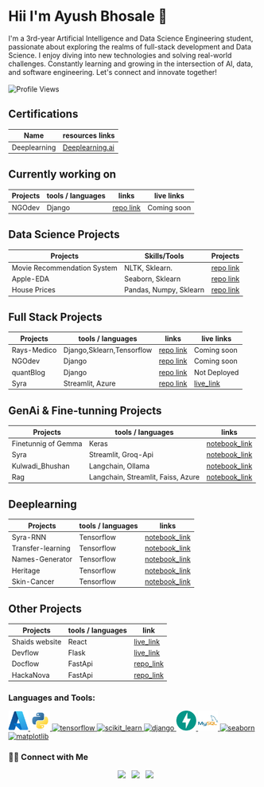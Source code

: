 # Hii I'm Ayush Bhosale <span class="wave">👋</span>
I'm a 3rd-year Artificial Intelligence and Data Science Engineering student, passionate about exploring the realms of full-stack development and Data Science. I enjoy diving into new technologies and solving real-world challenges. Constantly learning and growing in the intersection of AI, data, and software engineering. Let's connect and innovate together!
<br>
<br>
![Profile Views](https://komarev.com/ghpvc/?username=AyushBhosale)

## Certifications
| Name                      | resources links                           | 
| ------------------------- | ----------------------------------------- | 
| Deeplearning             | [Deeplearning.ai](https://www.deeplearning.ai/) | 

## Currently working on 
| Projects                  | tools / languages                         | links                                                               | live links                                                | 
| ------------------------- | ----------------------------------------- | ------------------------------------------------------------------  | --------------------------------------------------------- |
| NGOdev                   | Django                  | [repo link](https://github.com/AyushBhosale/NGOdev)                | Coming soon                                              |
                            

## Data Science Projects
|  Projects                     | Skills/Tools                                   | Projects                                                             |
|------------------------------|------------------------------------------------|---------------------------------------------------------------------|
| Movie Recommendation System            |NLTK, Sklearn.         | [repo link](https://github.com/AyushBhosale/MovieRecomendationSystem )                                                   |
| Apple-EDA             | Seaborn, Sklearn                                  | [repo link](https://github.com/AyushBhosale/Apple-EDA)                                                   |     
| House Prices             | Pandas, Numpy, Sklearn                                 | [repo link](https://github.com/AyushBhosale/HousePrices)                                                   |     

## Full Stack Projects

| Projects                  | tools / languages                         | links                                                               | live links                                                | 
| ------------------------- | ----------------------------------------- | ------------------------------------------------------------------  | --------------------------------------------------------- |
| Rays-Medico              | Django,Sklearn,Tensorflow                  | [repo link](https://github.com/Rays-Medico/raysWebsite)             | Coming soon          |  
| NGOdev                   | Django                  | [repo link](https://github.com/AyushBhosale/NGOdev)                | Coming soon                                              |
| quantBlog               | Django                  | [repo link](https://github.com/AyushBhosale/quantBlog)                                              |  Not Deployed                                  |
| Syra               | Streamlit, Azure                  | [repo link](https://github.com/AyushBhosale/Syra)                                              |[live_link](https://syra-gfe2b6hcchcpbsha.canadacentral-01.azurewebsites.net/)                       |

## GenAi & Fine-tunning Projects
| Projects                  | tools / languages                         | links                                                               | 
| ------------------------- | ----------------------------------------- | ------------------------------------------------------------------  |
| Finetunnig of Gemma            | Keras                 | [notebook_link](https://github.com/Rays-Medico/finetunningGemma)             |
| Syra            | Streamlit, Groq-Api                 | [notebook_link](https://github.com/AyushBhosale/Syra)             |
| Kulwadi_Bhushan            | Langchain, Ollama                 | [notebook_link](https://www.kaggle.com/code/ayushbhosale/kulwadi-bhushan)             |
| Rag                         | Langchain, Streamlit, Faiss, Azure |        [notebook_link](https://github.com/AyushBhosale/Rag)|

## Deeplearning 
| Projects                  | tools / languages                         | links                                                               | 
| ------------------------- | ----------------------------------------- | ------------------------------------------------------------------  |
| Syra-RNN                         | Tensorflow |        [notebook_link](https://www.kaggle.com/code/ayushbhosale/chatbotfinal)|
| Transfer-learning                         | Tensorflow |        [notebook_link](https://www.kaggle.com/code/ayushbhosale/transfer-learning/edit)|
| Names-Generator| Tensorflow | [notebook_link](https://www.kaggle.com/code/ayushbhosale/name-generator/edit)|
| Heritage | Tensorflow | [notebook_link](https://www.kaggle.com/code/ayushbhosale/paper-indian-heritage)
| Skin-Cancer | Tensorflow | [notebook_link](https://www.kaggle.com/code/ayushbhosale/skin-cancer-with-tensorflow-and-cnn/edit)


## Other Projects

| Projects | tools / languages | link |
|----------|-------------------|------ |
| Shaids website | React | [live_link](https://shaids-dmce.vercel.app/) |
| Devflow | Flask | [live_link](https://devflow-sepia.vercel.app) |
| Docflow | FastApi | [repo_link](https://github.com/FSfarhaan/Devflow_Err6.0) |
| HackaNova | FastApi | [repo_link](https://github.com/FSfarhaan/Hackanova) |

<h3 align="left">Languages and Tools:</h3>
<p align="left"> 
  <a href="https://azure.microsoft.com/en-in/" target="_blank" rel="noreferrer"> <img src="https://raw.githubusercontent.com/devicons/devicon/master/icons/azure/azure-original.svg" alt="azure" width="40" height="40"/> </a>
  <a href="https://www.python.org" target="_blank" rel="noreferrer"> <img src="https://raw.githubusercontent.com/devicons/devicon/master/icons/python/python-original.svg" alt="python" width="40" height="40"/> </a>
  <a href="https://www.tensorflow.org" target="_blank" rel="noreferrer"> <img src="https://www.vectorlogo.zone/logos/tensorflow/tensorflow-icon.svg" alt="tensorflow" width="40" height="40"/> </a>
  <a href="https://scikit-learn.org/" target="_blank" rel="noreferrer"> <img src="https://upload.wikimedia.org/wikipedia/commons/0/05/Scikit_learn_logo_small.svg" alt="scikit_learn" width="40" height="40"/> </a>
  <a href="https://www.djangoproject.com/" target="_blank" rel="noreferrer"> <img src="https://cdn.worldvectorlogo.com/logos/django.svg" alt="django" width="40" height="40"/> </a>
  <a href="https://fastapi.tiangolo.com/" target="_blank" rel="noreferrer"> <img src="https://raw.githubusercontent.com/devicons/devicon/master/icons/fastapi/fastapi-original.svg" alt="fastapi" width="40" height="40"/> </a>
  <a href="https://www.mysql.com/" target="_blank" rel="noreferrer"> <img src="https://raw.githubusercontent.com/devicons/devicon/master/icons/mysql/mysql-original-wordmark.svg" alt="mysql" width="40" height="40"/> </a>
  <a href="https://seaborn.pydata.org/" target="_blank" rel="noreferrer"> <img src="https://seaborn.pydata.org/_images/logo-mark-lightbg.svg" alt="seaborn" width="40" height="40"/> </a>
  <a href="https://matplotlib.org/" target="_blank" rel="noreferrer"> <img src="https://matplotlib.org/_static/images/logo2.svg" alt="matplotlib" width="40" height="40"/> </a>
</p>

<h3> 🤝🏻 Connect with Me </h3>
<p align="center">
&nbsp; <a href="https://www.instagram.com/ayush._.bhosale/" target="_blank" rel="noopener noreferrer"><img src="https://img.icons8.com/nolan/64/instagram-new.png" width="50" /></a>  
&nbsp; <a href="mailto:ayushbhosale7997@gmail.com" target="_blank" rel="noopener noreferrer"><img src="https://img.icons8.com/nolan/64/new-post.png"  width="50" /></a>
&nbsp; <a href="https://www.linkedin.com/in/ayush-bhosale-207ba7250/" target="_blank" rel="noopener noreferrer"><img src="https://img.icons8.com/nolan/64/linkedin.png" width="50" /></a>
